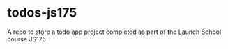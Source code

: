 # todos-js175
A repo to store a todo app project completed as part of the Launch School course JS175
